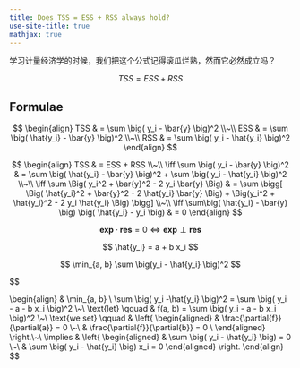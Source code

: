 ```yaml
---
title: Does TSS = ESS + RSS always hold?
use-site-title: true
mathjax: true
---
```


学习计量经济学的时候，我们把这个公式记得滚瓜烂熟，然而它必然成立吗？

$$
TSS = ESS + RSS
$$



## Formulae

$$
\begin{align}
    TSS & = \sum \big( y_i - \bar{y} \big)^2 \\~\\
    ESS & = \sum \big( \hat{y_i} - \bar{y} \big)^2 \\~\\
    RSS & = \sum \big( y_i - \hat{y_i} \big)^2
\end{align}
$$

$$
\begin{align}
    TSS & = ESS + RSS \\~\\
    \iff  \sum \big( y_i - \bar{y} \big)^2  & = \sum \big( \hat{y_i} - \bar{y} \big)^2 + \sum \big( y_i - \hat{y_i} \big)^2 \\~\\
    \iff  \sum \Big( y_i^2 + \bar{y}^2 - 2 y_i \bar{y} \Big)  & = 
            \sum \bigg[ \Big( \hat{y_i}^2 + \bar{y}^2 - 2 \hat{y_i} \bar{y} \Big)
            + \Big(y_i^2 + \hat{y_i}^2 - 2 y_i \hat{y_i} \Big) \bigg] \\~\\
    \iff \sum\big(  \hat{y_i} - \bar{y} \big) \big(  \hat{y_i} - y_i \big) & = 0
\end{align}
$$

$$
\mathbf{exp} \cdot \mathbf{res} = 0 \iff \mathbf{exp} \perp \mathbf{res}
$$

$$
\hat{y_i} = a + b x_i
$$

$$
\min_{a, b} \sum \big(y_i - \hat{y_i} \big)^2
$$

$$

\begin{align}
    & \min_{a, b} \ \sum \big( y_i -\hat{y_i} \big)^2 =  \sum \big( y_i - a - b x_i \big)^2  \\~\\
    \text{let} \qquad & f(a, b) = \sum \big( y_i - a - b x_i \big)^2 \\~\\
    \text{we set} \qquad &
    \left\{
        \begin{aligned}
            &  \frac{\partial{f}}{\partial{a}} = 0 \\~\\
            &  \frac{\partial{f}}{\partial{b}} = 0 \\
        \end{aligned}
    \right.\\~\\
    \implies & 
    \left\{
        \begin{aligned}
            & \sum \big( y_i - \hat{y_i} \big) = 0 \\~\\
            & \sum \big( y_i - \hat{y_i} \big) x_i = 0
        \end{aligned}
    \right.
\end{align}
$$
